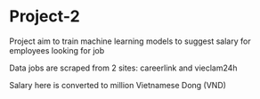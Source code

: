 # Project-2

Project aim to train machine learning models to suggest salary for employees looking for job

Data jobs are scraped from 2 sites: careerlink and vieclam24h

Salary here is converted to million Vietnamese Dong (VND)
